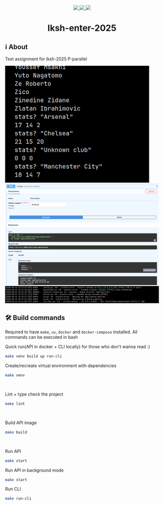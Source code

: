 <div align="center">
    <a href="https://github.com/ilkztsff/lksh-enter-2025/blob/dev/LICENSE">
      <img src="https://img.shields.io/github/license/ilkztsff/lksh-enter-2025?label=License&color=purple&style=for-the-badge">
    </a>
    <a href="https://github.com/ilkztsff/lksh-enter-2025/blob/dev/pyproject.toml">
      <img src="https://img.shields.io/badge/python-3.12+-purple?style=for-the-badge">
    </a>
    <a href="https://github.com/ilkztsff/lksh-enter-2025/actions/workflows/check.yml">
      <img src="https://img.shields.io/github/actions/workflow/status/ilkztsff/lksh-enter-2025/check.yml?branch=dev&style=for-the-badge&label=linter&color=purple">
    </a>
</div>

<h1 align="center">lksh-enter-2025</h1>

## ℹ️ About

Test assignment for lksh-2025 P-parallel

![CLI](assets/cli.png)
![Swagger](assets/swagger.png)
![API logs](assets/logs.png)


## 🛠 Build commands

Required to have `make`, `uv`, `docker` and `docker-compose` installed.
All commands can be executed in bash

Quick run(API in docker + CLI locally) for those who don't wanna read :)
```bash
make venv build up run-cli
```

Create/recreate virtual environment with dependencies
```bash
make venv
```
<br>

Lint + type check the project
```bash
make lint
```
<br>

Build API image
```bash
make build
```
<br>

Run API
```bash
make start
```

Run API in background mode
```bash
make start
```

Run CLI
```bash
make run-cli
```

